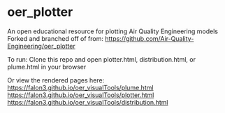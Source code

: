 # oer_plotter
An open educational resource for plotting Air Quality Engineering models
Forked and branched off of from: https://github.com/Air-Quality-Engineering/oer_plotter 

To run: Clone this repo and open plotter.html, distribution.html, or plume.html in your browser     

Or view the rendered pages here:        
https://falon3.github.io/oer_visualTools/plume.html          
https://falon3.github.io/oer_visualTools/plotter.html        
https://falon3.github.io/oer_visualTools/distribution.html    
